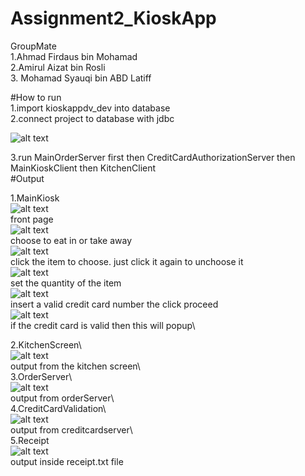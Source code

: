 # Assignment2_KioskApp

GroupMate\
1.Ahmad Firdaus bin Mohamad\
2.Amirul Aizat bin Rosli\
3. Mohamad Syauqi bin ABD Latiff

#How to run\
1.import kioskappdv_dev into database\
2.connect project to database with jdbc

![alt text](https://github.com/hmdfrds/Assignment2_KioskApp/blob/master/which%20one.png)  

3.run MainOrderServer first then CreditCardAuthorizationServer then MainKioskClient then KitchenClient\
#Output  

1.MainKiosk\
![alt text](https://github.com/hmdfrds/Assignment2_KioskApp/blob/master/1.png)  
front page\
![alt text](https://github.com/hmdfrds/Assignment2_KioskApp/blob/master/2.png)  
choose to eat in or take away\
![alt text](https://github.com/hmdfrds/Assignment2_KioskApp/blob/master/3.png)  
click the item to choose. just click it again to unchoose it\
![alt text](https://github.com/hmdfrds/Assignment2_KioskApp/blob/master/4.png)  
set the quantity of the item\
![alt text](https://github.com/hmdfrds/Assignment2_KioskApp/blob/master/5.png)  
insert a valid credit card number the click proceed\
![alt text](https://github.com/hmdfrds/Assignment2_KioskApp/blob/master/6.png)  
if the credit card is valid then this will popup\  
  
2.KitchenScreen\  
![alt text](https://github.com/hmdfrds/Assignment2_KioskApp/blob/master/chickenscreen.png)  
output from the kitchen screen\  
3.OrderServer\  
![alt text](https://github.com/hmdfrds/Assignment2_KioskApp/blob/master/orderserver.png)  
output from orderServer\  
4.CreditCardValidation\  
![alt text](https://github.com/hmdfrds/Assignment2_KioskApp/blob/master/creditcardserver.png)  
output from creditcardserver\  
5.Receipt\
![alt text](https://github.com/hmdfrds/Assignment2_KioskApp/blob/master/receipt.png)  
output inside receipt.txt file
